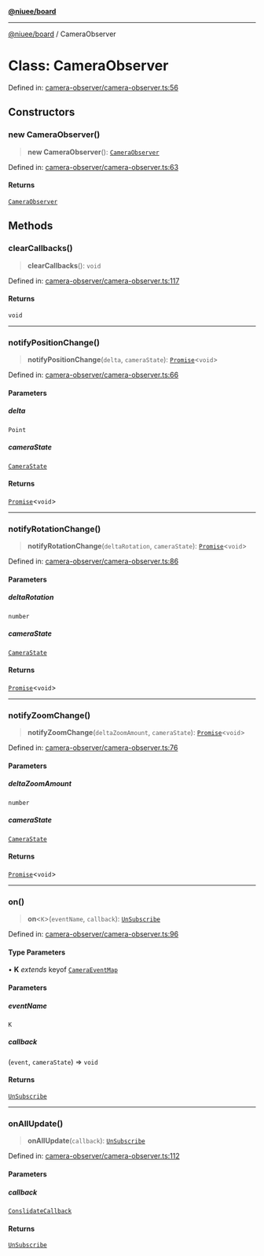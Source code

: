 [**@niuee/board**](../README.md)

***

[@niuee/board](../globals.md) / CameraObserver

# Class: CameraObserver

Defined in: [camera-observer/camera-observer.ts:56](https://github.com/niuee/board/blob/d74620e4e63da3004adfc7105b7f1136fce9577c/src/camera-observer/camera-observer.ts#L56)

## Constructors

### new CameraObserver()

> **new CameraObserver**(): [`CameraObserver`](CameraObserver.md)

Defined in: [camera-observer/camera-observer.ts:63](https://github.com/niuee/board/blob/d74620e4e63da3004adfc7105b7f1136fce9577c/src/camera-observer/camera-observer.ts#L63)

#### Returns

[`CameraObserver`](CameraObserver.md)

## Methods

### clearCallbacks()

> **clearCallbacks**(): `void`

Defined in: [camera-observer/camera-observer.ts:117](https://github.com/niuee/board/blob/d74620e4e63da3004adfc7105b7f1136fce9577c/src/camera-observer/camera-observer.ts#L117)

#### Returns

`void`

***

### notifyPositionChange()

> **notifyPositionChange**(`delta`, `cameraState`): [`Promise`](https://developer.mozilla.org/docs/Web/JavaScript/Reference/Global_Objects/Promise)\<`void`\>

Defined in: [camera-observer/camera-observer.ts:66](https://github.com/niuee/board/blob/d74620e4e63da3004adfc7105b7f1136fce9577c/src/camera-observer/camera-observer.ts#L66)

#### Parameters

##### delta

`Point`

##### cameraState

[`CameraState`](../type-aliases/CameraState.md)

#### Returns

[`Promise`](https://developer.mozilla.org/docs/Web/JavaScript/Reference/Global_Objects/Promise)\<`void`\>

***

### notifyRotationChange()

> **notifyRotationChange**(`deltaRotation`, `cameraState`): [`Promise`](https://developer.mozilla.org/docs/Web/JavaScript/Reference/Global_Objects/Promise)\<`void`\>

Defined in: [camera-observer/camera-observer.ts:86](https://github.com/niuee/board/blob/d74620e4e63da3004adfc7105b7f1136fce9577c/src/camera-observer/camera-observer.ts#L86)

#### Parameters

##### deltaRotation

`number`

##### cameraState

[`CameraState`](../type-aliases/CameraState.md)

#### Returns

[`Promise`](https://developer.mozilla.org/docs/Web/JavaScript/Reference/Global_Objects/Promise)\<`void`\>

***

### notifyZoomChange()

> **notifyZoomChange**(`deltaZoomAmount`, `cameraState`): [`Promise`](https://developer.mozilla.org/docs/Web/JavaScript/Reference/Global_Objects/Promise)\<`void`\>

Defined in: [camera-observer/camera-observer.ts:76](https://github.com/niuee/board/blob/d74620e4e63da3004adfc7105b7f1136fce9577c/src/camera-observer/camera-observer.ts#L76)

#### Parameters

##### deltaZoomAmount

`number`

##### cameraState

[`CameraState`](../type-aliases/CameraState.md)

#### Returns

[`Promise`](https://developer.mozilla.org/docs/Web/JavaScript/Reference/Global_Objects/Promise)\<`void`\>

***

### on()

> **on**\<`K`\>(`eventName`, `callback`): [`UnSubscribe`](../type-aliases/UnSubscribe.md)

Defined in: [camera-observer/camera-observer.ts:96](https://github.com/niuee/board/blob/d74620e4e63da3004adfc7105b7f1136fce9577c/src/camera-observer/camera-observer.ts#L96)

#### Type Parameters

• **K** *extends* keyof [`CameraEventMap`](../type-aliases/CameraEventMap.md)

#### Parameters

##### eventName

`K`

##### callback

(`event`, `cameraState`) => `void`

#### Returns

[`UnSubscribe`](../type-aliases/UnSubscribe.md)

***

### onAllUpdate()

> **onAllUpdate**(`callback`): [`UnSubscribe`](../type-aliases/UnSubscribe.md)

Defined in: [camera-observer/camera-observer.ts:112](https://github.com/niuee/board/blob/d74620e4e63da3004adfc7105b7f1136fce9577c/src/camera-observer/camera-observer.ts#L112)

#### Parameters

##### callback

[`ConslidateCallback`](../type-aliases/ConslidateCallback.md)

#### Returns

[`UnSubscribe`](../type-aliases/UnSubscribe.md)
